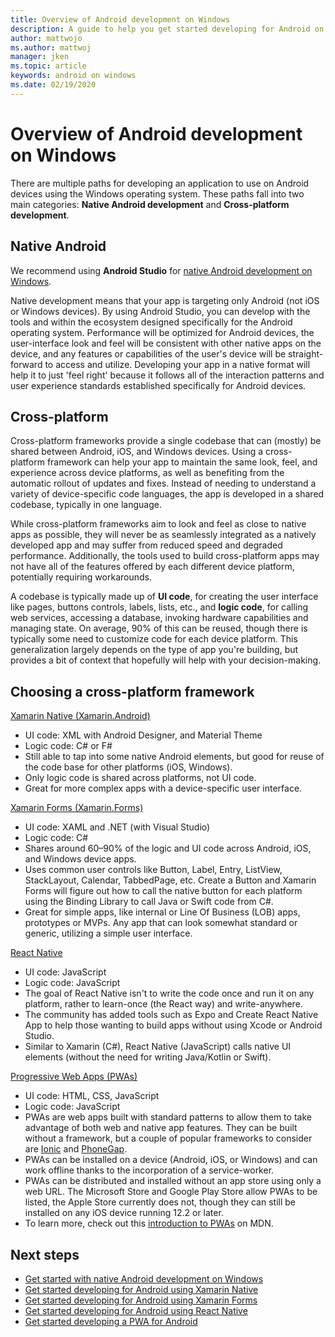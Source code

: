 ```yaml
---
title: Overview of Android development on Windows
description: A guide to help you get started developing for Android on Windows.
author: mattwojo 
ms.author: mattwoj 
manager: jken
ms.topic: article
keywords: android on windows
ms.date: 02/19/2020
---
```


# Overview of Android development on Windows

There are multiple paths for developing an application to use on Android devices using the Windows operating system. These paths fall into two main categories: **Native Android development** and **Cross-platform development**.

## Native Android

We recommend using **Android Studio** for [native Android development on Windows](./native-android.md#install-android-studio).

Native development means that your app is targeting only Android (not iOS or Windows devices). By using Android Studio, you can develop with the tools and within the ecosystem designed specifically for the Android operating system. Performance will be optimized for Android devices, the user-interface look and feel will be consistent with other native apps on the device, and any features or capabilities of the user's device will be straight-forward to access and utilize. Developing your app in a native format will help it to just 'feel right' because it follows all of the interaction patterns and user experience standards established specifically for Android devices.

## Cross-platform

Cross-platform frameworks provide a single codebase that can (mostly) be shared between Android, iOS, and Windows devices. Using a cross-platform framework can help your app to maintain the same look, feel, and experience across device platforms, as well as benefiting from the automatic rollout of updates and fixes. Instead of needing to understand a variety of device-specific code languages, the app is developed in a shared codebase, typically in one language.

While cross-platform frameworks aim to look and feel as close to native apps as possible, they will never be as seamlessly integrated as a natively developed app and may suffer from reduced speed and degraded performance. Additionally, the tools used to build cross-platform apps may not have all of the features offered by each different device platform, potentially requiring workarounds.

A codebase is typically made up of **UI code**, for creating the user interface like pages, buttons controls, labels, lists, etc., and **logic code**, for calling web services, accessing a database, invoking hardware capabilities and managing state. On average, 90% of  this can be reused, though there is typically some need to customize code for each device platform. This generalization largely depends on the type of app you're building, but provides a bit of context that hopefully will help with your decision-making.  

## Choosing a cross-platform framework

[Xamarin Native (Xamarin.Android)](xamarin-native.md)

- UI code: XML with Android Designer, and Material Theme
- Logic code: C# or F#
- Still able to tap into some native Android elements, but good for reuse of the code base for other platforms (iOS, Windows).
- Only logic code is shared across platforms, not UI code.
- Great for more complex apps with a device-specific user interface.

[Xamarin Forms (Xamarin.Forms)](xamarin-forms.md)

- UI code: XAML and .NET (with Visual Studio)
- Logic code: C#
- Shares around 60–90% of the logic and UI code across Android, iOS, and Windows device apps. 
- Uses common user controls like Button, Label, Entry, ListView, StackLayout, Calendar, TabbedPage, etc. Create a Button and Xamarin Forms will figure out how to call the native button for each platform using the Binding Library to call Java or Swift code from C#.
- Great for simple apps, like internal or Line Of Business (LOB) apps, prototypes or MVPs. Any app that can look somewhat standard or generic, utilizing a simple user interface.

[React Native](react-native.md)

- UI code: JavaScript
- Logic code: JavaScript
- The goal of React Native isn't to write the code once and run it on any platform, rather to learn-once (the React way) and write-anywhere.
- The community has added tools such as Expo and Create React Native App to help those wanting to build apps without using Xcode or Android Studio.
- Similar to Xamarin (C#), React Native (JavaScript) calls native UI elements (without the need for writing Java/Kotlin or Swift).

[Progressive Web Apps (PWAs)](pwa.md)

- UI code: HTML, CSS, JavaScript
- Logic code: JavaScript
- PWAs are web apps built with standard patterns to allow them to take advantage of both web and native app features. They can be built without a framework, but a couple of popular frameworks to consider are [Ionic](https://ionicframework.com/docs/intro) and [PhoneGap](https://phonegap.com/about/).
- PWAs can be installed on a device (Android, iOS, or Windows) and can work offline thanks to the incorporation of a service-worker.
- PWAs can be distributed and installed without an app store using only a web URL. The Microsoft Store and Google Play Store allow PWAs to be listed, the Apple Store currently does not, though they can still be installed on any iOS device running 12.2 or later.
- To learn more, check out this [introduction to PWAs](https://developer.mozilla.org/en-US/docs/Web/Progressive_web_apps/Introduction) on MDN.

## Next steps

- [Get started with native Android development on Windows](native-android.md)
- [Get started developing for Android using Xamarin Native](xamarin-native.md)
- [Get started developing for Android using Xamarin Forms](xamarin-forms.md)
- [Get started developing for Android using React Native](react-native.md)
- [Get started developing a PWA for Android](pwa.md)
